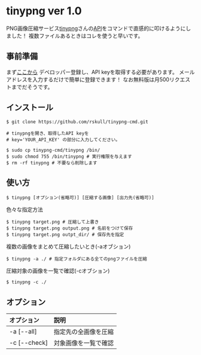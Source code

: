 # tinypng ver 1.0

PNG画像圧縮サービス[tinypng](https://tinypng.com)さんの[API](https://tinypng.com/developers)をコマンドで直感的に叩けるようにしました！
複数ファイルあるときはコレを使うと早いです。

## 事前準備

まず[ここから](https://tinypng.com/developers) デベロッパー登録し、API keyを取得する必要があります。
メールアドレスを入力するだけで簡単に登録できます！
なお無料版は月500リクエストまでだそうです。

## インストール

```shell
$ git clone https://github.com/rskull/tinypng-cmd.git

# tinypngを開き、取得したAPI keyを
# key='YOUR_API_KEY' の部分に入力してください。

$ sudo cp tinypng-cmd/tinypng /bin/
$ sudo chmod 755 /bin/tinypng # 実行権限を与えます
$ rm -rf tinypng # 不要なら削除します
```

## 使い方

```shell
$ tinypng [オプション(省略可)] [圧縮する画像] [出力先(省略可)]
```

色々な指定方法
```shell
$ tinypng target.png # 圧縮して上書き
$ tinypng target.png output.png # 名前をつけて保存
$ tinypng target.png outpt_dir/ # 保存先を指定
```

複数の画像をまとめて圧縮したいとき(-aオブション)
```shell
$ tinypng -a ./ # 指定フォルダにある全てのpngファイルを圧縮
```

圧縮対象の画像を一覧で確認(-cオブション)
```shell
$ tinypng -c ./
```

## オプション

| オプション     | 説明                                      |
|:---------------|:------------------------------------------|
| -a [--all]     | 指定先の全画像を圧縮                      |
| -c [--check]   | 対象画像を一覧で確認                      |


